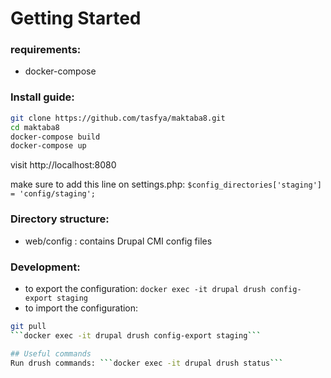 # Getting Started

### requirements:

  - docker-compose

### Install guide:


```bash
git clone https://github.com/tasfya/maktaba8.git
cd maktaba8
docker-compose build
docker-compose up
```

visit http://localhost:8080

make sure to add this line on settings.php:
`$config_directories['staging'] = 'config/staging';`

### Directory structure:
- web/config : contains Drupal CMI config files

### Development:
- to export the configuration:
```docker exec -it drupal drush config-export staging```
- to import the configuration:
```bash
git pull
```docker exec -it drupal drush config-export staging```

## Useful commands
Run drush commands: ```docker exec -it drupal drush status```
